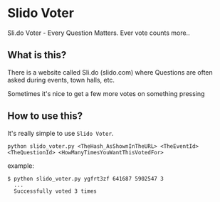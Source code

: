 # Slido Voter
Sli.do Voter - Every Question Matters. Ever vote counts more..

## What is this?
There is a website called Sli.do (slido.com) where Questions are often asked during events, town halls, etc.

Sometimes it's nice to get a few more votes on something pressing

## How to use this?
It's really simple to use `Slido Voter`.

```
python slido_voter.py <TheHash_AsShownInTheURL> <TheEventId> <TheQuestionId> <HowManyTimesYouWantThisVotedFor>
```

example:
```
$ python slido_voter.py ygfrt3zf 641687 5902547 3
  ...
  Successfully voted 3 times
```
